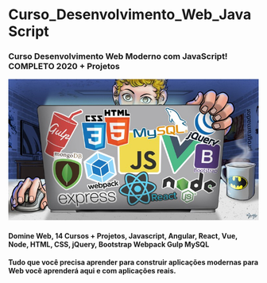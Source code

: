 # Curso_Desenvolvimento_Web_JavaScript
### Curso Desenvolvimento Web Moderno com JavaScript! COMPLETO 2020 + Projetos
<img width="auto" src="https://github.com/PedroPadilhaPortella/Curso_Desenvolvimento_Web_JavaScript/blob/master/web%20javascript.jpg">

#### Domine Web, 14 Cursos + Projetos, Javascript, Angular, React, Vue, Node, HTML, CSS, jQuery, Bootstrap Webpack Gulp MySQL

#### Tudo que você precisa aprender para construir aplicações modernas para Web você aprenderá aqui e com aplicações reais.
